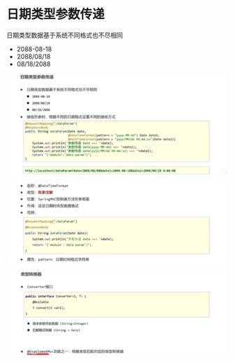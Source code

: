 # 日期类型参数传递

日期类型数据基于系统不同格式也不尽相同
- 2088-08-18
- 2088/08/18
- 08/18/2088

![m37](figure/m37.png)

![m38](figure/m38.png)

![m39](figure/m39.png)




